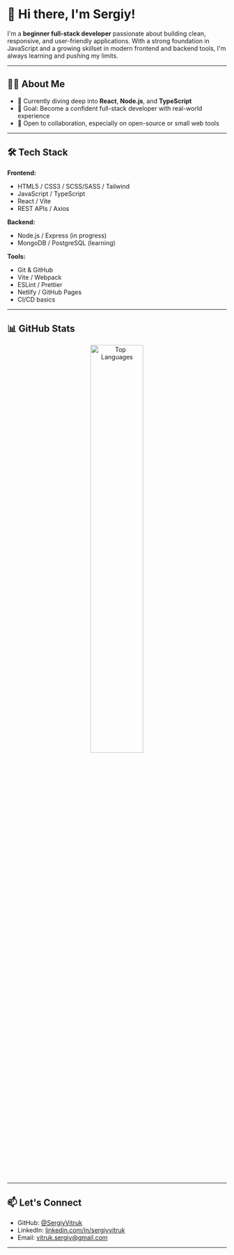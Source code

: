 # 👋 Hi there, I'm Sergiy!

I'm a **beginner full-stack developer** passionate about building clean, responsive, and user-friendly applications. With a strong foundation in JavaScript and a growing skillset in modern frontend and backend tools, I'm always learning and pushing my limits.

---

## 🧑‍💻 About Me

- 🌱 Currently diving deep into **React**, **Node.js**, and **TypeScript**
- 🎯 Goal: Become a confident full-stack developer with real-world experience
- 🤝 Open to collaboration, especially on open-source or small web tools

---

## 🛠 Tech Stack

**Frontend:**
- HTML5 / CSS3 / SCSS/SASS / Tailwind
- JavaScript / TypeScript
- React / Vite
- REST APIs / Axios

**Backend:**
- Node.js / Express (in progress)
- MongoDB / PostgreSQL (learning)

**Tools:**
- Git & GitHub
- Vite / Webpack
- ESLint / Prettier
- Netlify / GitHub Pages
- CI/CD basics

---


## 📊 GitHub Stats

<p align="center">
  <img src="https://github-readme-stats.vercel.app/api/top-langs/?username=SergiyVitruk&layout=compact&theme=tokyonight" alt="Top Languages" width="49%"/>
</p>

---


## 📫 Let's Connect

- GitHub: [@SergiyVitruk](https://github.com/SergiyVitruk)
- LinkedIn: [linkedin.com/in/sergiyvitruk](https://linkedin.com/in/sergiyvitruk)
- Email: [vitruk.sergiy@gmail.com](mailto:vitruk.sergiy@gmail.com)

---
